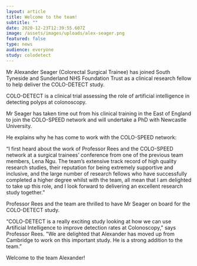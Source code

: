 ```yaml
---
layout: article
title: Welcome to the team!
subtitle: ""
date: 2020-12-23T12:39:55.607Z
image: /assets/images/uploads/alex-seager.png
featured: false
type: news
audience: everyone
study: colodetect
---
```

Mr Alexander Seager (Colorectal Surgical Trainee) has joined South Tyneside and Sunderland NHS Foundation Trust as a clinical research fellow to help deliver the COLO-DETECT study. 

COLO-DETECT is a clinical trial assessing the role of artificial intelligence in detecting polyps at colonoscopy. 

Mr Seager has taken time out from his clinical training in the East of England to join the COLO-SPEED network and will undertake a PhD with Newcastle University. 

He explains why he has come to work with the COLO-SPEED network: 

“I first heard about the work of Professor Rees and the COLO-SPEED network at a surgical trainees’ conference from one of the previous team members, Lena Ngu. The team’s extensive track record of high quality research studies, their reputation for being extremely supportive and inclusive, and the large number of research fellows who have successfully completed a higher degree whilst with the team, all mean that I am delighted to take up this role, and I look forward to delivering an excellent research study together.” 

Professor Rees and the team are thrilled to have Mr Seager on board for the COLO-DETECT study. 

“COLO-DETECT is a really exciting study looking at how we can use Artificial Intelligence to improve detection rates at Colonoscopy," says Professor Rees. "We are delighted that Alexander has moved up from Cambridge to work on this important study. He is a strong addition to the team.” 

Welcome to the team Alexander!